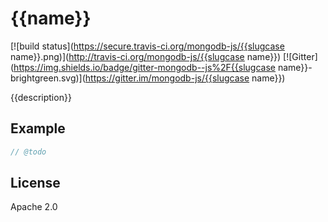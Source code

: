 # {{name}}

[![build status](https://secure.travis-ci.org/mongodb-js/{{slugcase name}}.png)](http://travis-ci.org/mongodb-js/{{slugcase name}})
[![Gitter](https://img.shields.io/badge/gitter-mongodb--js%2F{{slugcase name}}-brightgreen.svg)](https://gitter.im/mongodb-js/{{slugcase name}})

{{description}}


## Example

```javascript
// @todo
```

## License

Apache 2.0

